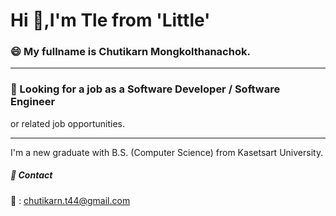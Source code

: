# Hi 👋,I'm Tle from 'Little'

### 😄 My fullname is Chutikarn Mongkolthanachok.
---

### 🔎 Looking for a job as a Software Developer / Software Engineer 
or related job opportunities.

---
I'm a new graduate with B.S. (Computer Science) from Kasetsart University.

##### 📱 Contact 
📧 : chutikarn.t44@gmail.com
<a href="https://www.linkedin.com/in/chutikarn-mongkolthanachok-ba4b33251/" src="https://static.vecteezy.com/system/resources/previews/018/930/587/original/linkedin-logo-linkedin-icon-transparent-free-png.png"></a>
